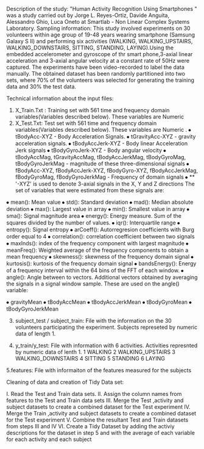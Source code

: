 
Description of the study:
  "Human Activity Recognition Using Smartphones " was a study carried out by Jorge L. Reyes-Ortiz, Davide Anguita, Alessandro Ghio, Luca Oneto at Smartlab - Non Linear Complex Systems Laboratory.
Sampling information:
This study involved experiments on 30 volunteers within age group of 19-48 years wearing smartphone (Samsung Galaxy S II) and performing six activities (WALKING, WALKING_UPSTAIRS, WALKING_DOWNSTAIRS, SITTING, STANDING, LAYING).Using the  embedded accelerometer and gyroscope of thr smart phone,3-axial linear acceleration and 3-axial angular velocity at a constant rate of 50Hz were captured. The experiments have been video-recorded to label the data manually. The obtained dataset has been randomly partitioned into two sets, where 70% of the volunteers was selected for generating the training data and 30% the test data. 

Technical information about the input files:
1.	X_Train.Txt : Training set with 561 time and frequency domain variables(Variables described below). These variables are Numeric 
2.	X_Test.Txt: Test set with 561 time and frequency domain variables(Variables described below). These variables are Numeric .
⦁	tBodyAcc-XYZ - Body Acceleration Signals. 
⦁	tGravityAcc-XYZ - gravity acceleration signals.
⦁	tBodyAccJerk-XYZ - Body linear Acceleration Jerk signals 
⦁	tBodyGyroJerk-XYZ - Body angular velocity
⦁	tBodyAccMag, tGravityAccMag, tBodyAccJerkMag, tBodyGyroMag, tBodyGyroJerkMag - magnitude of these three-dimensional signals 
⦁	fBodyAcc-XYZ, fBodyAccJerk-XYZ, fBodyGyro-XYZ, fBodyAccJerkMag, fBodyGyroMag, fBodyGyroJerkMag - Frequency of domain signals
⦁	** '-XYZ' is used to denote 3-axial signals in the X, Y and Z directions
The set of variables that were estimated from these signals are: 

⦁	mean(): Mean value
⦁	std(): Standard deviation
⦁	mad(): Median absolute deviation 
⦁	max(): Largest value in array
⦁	min(): Smallest value in array
⦁	sma(): Signal magnitude area
⦁	energy(): Energy measure. Sum of the squares divided by the number of values. 
⦁	iqr(): Interquartile range 
⦁	entropy(): Signal entropy
⦁	arCoeff(): Autorregresion coefficients with Burg order equal to 4
⦁	correlation(): correlation coefficient between two signals
⦁	maxInds(): index of the frequency component with largest magnitude
⦁	meanFreq(): Weighted average of the frequency components to obtain a mean frequency
⦁	skewness(): skewness of the frequency domain signal 
⦁	kurtosis(): kurtosis of the frequency domain signal 
⦁	bandsEnergy(): Energy of a frequency interval within the 64 bins of the FFT of each window.
⦁	angle(): Angle between to vectors.
Additional vectors obtained by averaging the signals in a signal window sample. These are used on the angle() variable:

⦁	gravityMean
⦁	tBodyAccMean
⦁	tBodyAccJerkMean
⦁	tBodyGyroMean
⦁	tBodyGyroJerkMean

3. subject_test / subject_train: File with the information on the 30 volunteers participating the experiment. Subjects represeted by numeric data of length 1.

4. y_train/y_test: File with information with 6 activities. Activities represnted by numeric data of lenth 1.
1 WALKING
2 WALKING_UPSTAIRS
3 WALKING_DOWNSTAIRS
4 SITTING
5 STANDING
6 LAYING

5.features: File with informaiton of the features measured for the subjects


Cleaning of data and creation of Tidy Data set:

I.	Read the Test and Train data sets.
II.	Assign the column names from features  to the Test and Train data sets
III.	Merge the Test ,activity and subject datasets to create a combined dataset for the Test experiment
IV.	Merge the Train ,activity and subject datasets to create a combined dataset for the Test experiment
V.	Combine the resultant Test and Train datasets from steps III and IV 
VI.	Create a Tidy Dataset by adding the activiy descriptions for the dataset in step 5 and with the average of each variable for each activity and each subject
